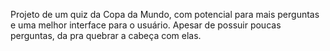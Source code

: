 Projeto de um quiz da Copa da Mundo, com potencial para mais perguntas e uma melhor interface para o usuário. Apesar de possuir poucas perguntas, da pra quebrar a cabeça com elas.

